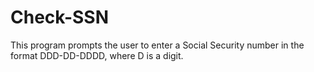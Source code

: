 # Check-SSN
This program prompts the user to enter a Social Security number in the format DDD-DD-DDDD, where D is a digit.
